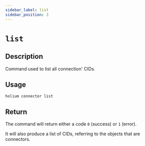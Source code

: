 ```yaml
---
sidebar_label: list
sidebar_position: 3
---
```


# `list`

## Description

Command used to list all connection' CIDs.

## Usage

`holium connector list`

## Return

The command will return either a code `0` (success) or `1` (error).

It will also produce a list of CIDs, referring to the objects that are connectors.
